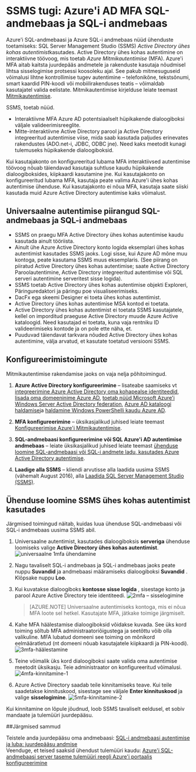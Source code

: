 <properties
   pageTitle="SSMS kasutajatugi Azure AD MFA SQL-andmebaas ja SQL-i andmebaas | Microsoft Azure'i"
   description="Mitme tegureid autentimise kasutamine SSMS SQL-andmebaas ja SQL-i andmebaas."
   services="sql-database"
   documentationCenter=""
   authors="BYHAM"
   manager="jhubbard"
   editor=""
   tags=""/>

<tags
   ms.service="sql-database"
   ms.devlang="na"
   ms.topic="article"
   ms.tgt_pltfrm="na"
   ms.workload="data-management"
   ms.date="10/04/2016"
   ms.author="rick.byham@microsoft.com"/>

# <a name="ssms-support-for-azure-ad-mfa-with-sql-database-and-sql-data-warehouse"></a>SSMS tugi: Azure'i AD MFA SQL-andmebaas ja SQL-i andmebaas

Azure'i SQL-andmebaasi ja Azure SQL-i andmebaas nüüd ühenduste toetamiseks: SQL Server Management Studio (SSMS) *Active Directory ühes kohas autentimist*kasutades. Active Directory ühes kohas autentimine on interaktiivne töövoog, mis toetab *Azure Mitmikautentimise* (MFA). Azure'i MFA aitab kaitsta juurdepääs andmetele ja rakenduste kasutaja nõudmisel lihtsa sisselogimise protsessi koosoleku ajal. See pakub mitmesuguseid võimalusi lihtne kontrollimise tugev autentimine – telefonikõne, tekstsõnumi, smart kaardid PIN-koodi või mobiilirakenduses teatis – võimaldab kasutajatel valida eelistate. Mitmikautentimise kirjelduse leiate teemast [Mitmikautentimise](../multi-factor-authentication/multi-factor-authentication.md).

SSMS, toetab nüüd.

- Interaktiivne MFA Azure AD potentsiaalselt hüpikakende dialoogiboksi väljale valideerimisreeglite.
- Mitte-interaktiivne Active Directory parool ja Active Directory integreeritud autentimise viise, mida saab kasutada paljudes erinevates rakendustes (ADO.net-i, JDBC, ODBC jne). Need kaks meetodit kunagi tulemuseks hüpikakende dialoogiboksid.

Kui kasutajakonto on konfigureeritud lubama MFA interaktiivsed autentimise töövoog nõuab täiendavad kasutaja suhtluse kaudu hüpikakende dialoogiboksides, kiipkaardi kasutamine jne. Kui kasutajakonto on konfigureeritud lubama MFA, kasutaja peate valima Azure'i ühes kohas autentimise ühenduse. Kui kasutajakonto ei nõua MFA, kasutaja saate siiski kasutada muid Azure Active Directory autentimise kaks võimalust.

## <a name="universal-authentication-limitations-for-sql-database-and-sql-data-warehouse"></a>Universaalne autentimise piirangud SQL-andmebaas ja SQL-i andmebaas

- SSMS on praegu MFA Active Directory ühes kohas autentimise kaudu kasutada ainult tööriista.
- Ainult ühe Azure Active Directory konto logida eksemplari ühes kohas autentimist kasutades SSMS jaoks. Logi sisse, kui Azure AD mõne muu kontoga, peate kasutama SSMS muus eksemplaris. (See piirang on piiratud Active Directory ühes kohas autentimise; saate Active Directory Paroolautentimine, Active Directory integreeritud autentimise või SQL serveri autentimine serveritest sisse logida).
- SSMS toetab Active Directory ühes kohas autentimise objekti Exploreri, Päringuredaktori ja päringu poe visualiseerimiseks.
- DacFx ega skeemi Designer ei toeta ühes kohas autentimist.
- Active Directory ühes kohas autentimise MSA kontod ei toetata.
- Active Directory ühes kohas autentimist ei toetata SSMS kasutajatele, kellel on imporditud praeguse Active Directory muude Azure Active kataloogid. Need kasutajad ei toetata, kuna vaja rentniku ID valideerimiseks kontode ja on pole ette näha, et.
- Puuduvad täiendavat tarkvara nõuded Active Directory ühes kohas autentimine, välja arvatud, et kasutate toetatud versiooni SSMS.

## <a name="configuration-steps"></a>Konfigureerimistoimingute

Mitmikautentimise rakendamise jaoks on vaja nelja põhitoimingud.

1. **Azure Active Directory konfigureerimine** – lisateabe saamiseks vt [integreerimine Azure Active Directory oma kohapealse identiteedid](../active-directory/active-directory-aadconnect.md), [lisada oma domeeninime Azure AD](https://azure.microsoft.com/blog/2012/11/28/windows-azure-now-supports-federation-with-windows-server-active-directory/), [toetab nüüd Microsoft Azure'i Windows Server Active Directory federation](https://azure.microsoft.com/blog/2012/11/28/windows-azure-now-supports-federation-with-windows-server-active-directory/), [Azure AD kataloogi haldamise](https://msdn.microsoft.com/library/azure/hh967611.aspx)ja [haldamine Windows PowerShelli kaudu Azure AD](https://msdn.microsoft.com/library/azure/jj151815.aspx).

2. **MFA konfigureerimine** – üksikasjalikud juhised leiate teemast [Konfigureerimise Azure'i Mitmikautentimise](../multi-factor-authentication/multi-factor-authentication-whats-next.md). 

3. **SQL-andmebaasi konfigureerimine või SQL Azure'i AD autentimise andmebaas** – leiate üksikasjalikud juhised leiate teemast [ühenduse loomine SQL-andmebaasi või SQL-i andmete ladu, kasutades Azure Active Directory autentimise](sql-database-aad-authentication.md).

4. **Laadige alla SSMS** – kliendi arvutisse alla laadida uusima SSMS (vähemalt August 2016), alla [Laadida SQL Server Management Studio (SSMS)](https://msdn.microsoft.com/library/mt238290.aspx).

## <a name="connecting-by-using-universal-authentication-with-ssms"></a>Ühenduse loomine SSMS ühes kohas autentimist kasutades

Järgmised toimingud näitab, kuidas luua ühenduse SQL-andmebaasi või SQL-i andmebaas uusima SSMS abil.

1. Universaalne autentimist, kasutades dialoogiboksis **serveriga** ühenduse loomiseks valige **Active Directory ühes kohas autentimist**.
![universaalne 1mfa ühendamine][1]

2. Nagu tavaliselt SQL-i andmebaas ja SQL-i andmebaas jaoks peate nuppu **Suvandid** ja andmebaasi määramiseks dialoogiboksi **Suvandid** . Klõpsake nuppu **Loo**.
3. Kui kuvatakse dialoogiboks **kontosse sisse logida** , sisestage konto ja parool Azure Active Directory teie identiteedi.
![2mfa – sisselogimine][2]

    > [AZURE.NOTE] Universaalne autentimiseks kontoga, mis ei nõua MFA loote sel hetkel. Kasutajate MFA, jätkake toimige järgmiselt.
 
4. Kahe MFA häälestamise dialoogiboksid võidakse kuvada. See üks kord toiming sõltub MFA administraatoriõigustega ja seetõttu võib olla valikuline. MFA lubatud domeeni see toiming on mõnikord eelmääratletud (nt domeeni nõuab kasutajatele kiipkaardi ja PIN-koodi).  
![3mfa-häälestamine][3]

5. Teine võimalik üks kord dialoogiboksi saate valida oma autentimise meetodit üksikasju. Teie administraator on konfigureeritud võimalusi.
![4mfa-kinnitamine-1][4]
 
6. Azure Active Directory saadab teile kinnitamiseks teave. Kui teile saadetakse kinnituskood, sisestage see väljale **Enter kinnituskood** ja valige **sisselogimine**.
![5mfa-kinnitamine-2][5]

Kui kinnitamine on lõpule jõudnud, loob SSMS tavaliselt eeldusel, et sobiv mandaate ja tulemüüri juurdepääsu.

##<a name="next-steps"></a>Järgmised sammud  

Teistele anda juurdepääsu oma andmebaasi: [SQL-i andmebaasi autentimise ja luba: juurdepääsu andmise](sql-database-manage-logins.md)  
Veenduge, et teised saaksid ühendust tulemüüri kaudu: [Azure'i SQL-andmebaasi server taseme tulemüüri reegli Azure'i portaalis konfigureerimine](sql-database-configure-firewall-settings.md)


[1]: ./media/sql-database-ssms-mfa-auth/1mfa-universal-connect.png
[2]: ./media/sql-database-ssms-mfa-auth/2mfa-sign-in.png
[3]: ./media/sql-database-ssms-mfa-auth/3mfa-setup.png
[4]: ./media/sql-database-ssms-mfa-auth/4mfa-verify-1.png
[5]: ./media/sql-database-ssms-mfa-auth/5mfa-verify-2.png


